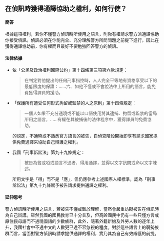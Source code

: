 ## 在偵訊時獲得通譯協助之權利，如何行使？

#### 簡答

根據這項權利，若你不懂警方偵訊時所使用之語言，則你有權請求警方派通譯協助你接受偵訊。偵訊必須在你能完全、充分理解警方所問問題之前提下進行，因此在獲得通譯協助前，你有權而且最好不要勉強回答警方的偵訊。

#### 法律依據

* 依「公民及政治權利國際公約」第十四條第三項第六款規定：

   > 在判定對他提出的任何刑事指控時，人人完全平等地有資格享受以下的最低限度的保證：……六、如他不懂或不會說法律上所用的語言，能免費獲得譯員的援助。

* 「保護所有遭受任何形式拘留或監禁的人之原則」第十四條規定：

   > 一個人如果不充分通曉或不能以口語使用將其逮捕、拘留或監禁的當局所用之語言，……有權在其被捕後的法律程序中，獲得譯員的免費協助。

   的規定，不通曉或不熟悉官方語言的被告，自偵查階段開始即享有請求國家提供免費通譯來協助自己辯護之權利。

* 我國「刑事訴訟法」第九十九條規定：

   > 被告為聾或啞或語言不通者，得用通譯，並得以文字訊問或命以文字陳述。

   所用文字是「得」而不是「應」，但仍應參考上述國際人權標準，認為「刑事訴訟法」第九十九條賦予被告請求提供通譯之權利。

#### 延伸思考

警方偵訊時所使用之語言，若被告不懂或難於理解，當然會嚴重妨礙被告在偵訊時為自己辯護。雖然我國的國民教育已十分普及，但高齡國民中仍有一些只懂方言或原住民母語而不通曉國語的少數族群，此外，隨著外籍新娘及外勞人數的逐年上升，我國社會中不通中文的人數更已達不容忽視的程度。對於這些語言上的弱勢族群而言，當面對警方偵訊時請求提供通譯的權利，實乃其為自己有效辯護的前提。
